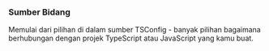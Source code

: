 ### Sumber Bidang

Memulai dari pilihan di dalam sumber TSConfig - banyak pilihan bagaimana berhubungan dengan projek TypeScript atau JavaScript yang kamu buat.
